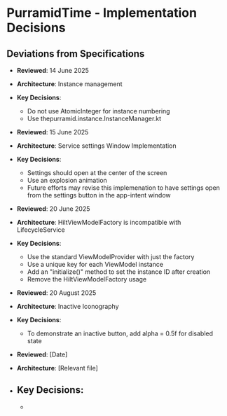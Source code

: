 # PurramidTime - Implementation Decisions

## Deviations from Specifications
- **Reviewed**: 14 June 2025
- **Architecture**: Instance management
- **Key Decisions**:
  - Do not use AtomicInteger for instance numbering
  - Use thepurramid.instance.InstanceManager.kt

- **Reviewed**: 15 June 2025
- **Architecture**: Service settings Window Implementation
- **Key Decisions**:
  - Settings should open at the center of the screen
  - Use an explosion animation
  - Future efforts may revise this implemenation to have settings open from the settings button in the app-intent window
 
- **Reviewed**: 20 June 2025
- **Architecture**: HiltViewModelFactory is incompatible with LifecycleService
- **Key Decisions**:
  - Use the standard ViewModelProvider with just the factory
  - Use a unique key for each ViewModel instance
  - Add an "initialize()" method to set the instance ID after creation
  - Remove the HiltViewModelFactory usage

- **Reviewed**: 20 August 2025
- **Architecture**: Inactive Iconography
- **Key Decisions**:
  - To demonstrate an inactive button, add alpha = 0.5f for disabled state
  
  
  
  


- **Reviewed**: [Date]
- **Architecture**: [Relevant file]
- **Key Decisions**:
  - 
	- 

